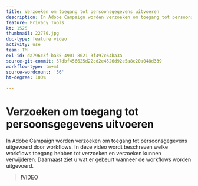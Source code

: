 ```yaml
---
title: Verzoeken om toegang tot persoonsgegevens uitvoeren
description: In Adobe Campaign worden verzoeken om toegang tot persoonsgegevens uitgevoerd door workflows. In deze video wordt beschreven welke workflows toegang hebben tot verzoeken en verzoeken kunnen verwijderen. Daarnaast ziet u wat er gebeurt wanneer de workflows worden uitgevoerd.
feature: Privacy Tools
kt: 1525
thumbnail: 22770.jpg
doc-type: feature video
activity: use
team: TM
exl-id: da796c3f-ba35-4901-8021-3f497c64ba3a
source-git-commit: 57dbf456625d22cd2e4526d92e5a8c20a048d339
workflow-type: tm+mt
source-wordcount: '56'
ht-degree: 100%

---
```


# Verzoeken om toegang tot persoonsgegevens uitvoeren

In Adobe Campaign worden verzoeken om toegang tot persoonsgegevens uitgevoerd door workflows. In deze video wordt beschreven welke workflows toegang hebben tot verzoeken en verzoeken kunnen verwijderen. Daarnaast ziet u wat er gebeurt wanneer de workflows worden uitgevoerd.

>[!VIDEO](https://video.tv.adobe.com/v/22770?quality=12)
